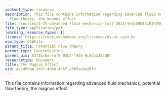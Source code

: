 ```yaml
---
content_type: resource
description: This file contains information regarding advanced fluid mechanics, potential
  flow theory, the magnus effect.
file: /courses/2-25-advanced-fluid-mechanics-fall-2013/4e1d00b43c8140404957a303ee9a20fd_MIT2_25F13_ProblemMagnus.pdf
file_type: application/pdf
learning_resource_types: []
license: https://creativecommons.org/licenses/by-nc-sa/4.0/
ocw_type: OCWFile
parent_title: Potential Flow Theory
parent_type: CourseSection
parent_uid: 53f1bc6a-eaf9-05b5-f4d5-8c62ba355d8f
resourcetype: Document
title: The Magnus Effect
uid: 4e1d00b4-3c81-4040-4957-a303ee9a20fd
---
```

This file contains information regarding advanced fluid mechanics, potential flow theory, the magnus effect.